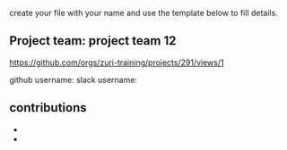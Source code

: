 create your file with your name and use the template below to fill details.

## Project team: project team 12 
https://github.com/orgs/zuri-training/projects/291/views/1

github username: 
slack username: 

## contributions
* 
* 